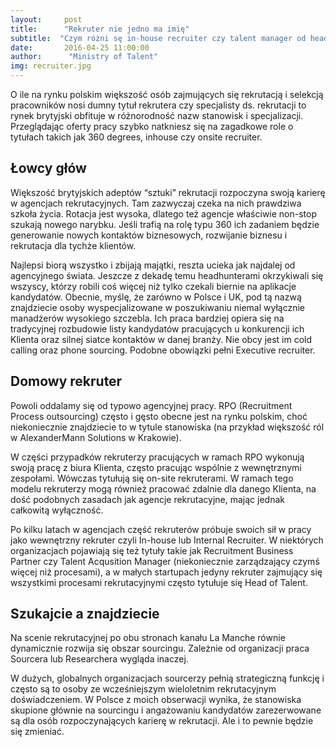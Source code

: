 ```yaml
---
layout:     post
title:      "Rekruter nie jedno ma imię"
subtitle:  "Czym różni sę in-house recruiter czy talent manager od headhuntera? Dziś o tym czy tytuł ma znaczenie."
date:       2016-04-25 11:00:00 
author:      "Ministry of Talent"
img: recruiter.jpg
---
```

O ile na rynku polskim większość osób zajmujących się rekrutacją i selekcją pracowników nosi dumny tytuł rekrutera czy specjalisty ds. rekrutacji to rynek brytyjski obfituje w różnorodność nazw stanowisk i specjalizacji. Przeglądając oferty pracy szybko natkniesz się na zagadkowe role o tytułach takich jak 360 degrees, inhouse czy onsite recruiter.

<h2 class="section-heading">Łowcy głów</h2>

Większość brytyjskich adeptów “sztuki” rekrutacji rozpoczyna swoją karierę w agencjach rekrutacyjnych. Tam zazwyczaj czeka na nich prawdziwa szkoła życia. Rotacja jest wysoka, dlatego też agencje właściwie non-stop szukają nowego narybku. Jeśli trafią na rolę typu 360 ich zadaniem będzie generowanie nowych kontaktów biznesowych, rozwijanie biznesu i rekrutacja dla tychże klientów.

Najlepsi biorą wszystko i zbijają majątki, reszta ucieka jak najdalej od agencyjnego świata.
Jeszcze z dekadę temu headhunterami okrzykiwali się wszyscy, którzy robili coś więcej niż tylko czekali biernie na aplikacje kandydatów. Obecnie, myślę, że zarówno w Polsce i UK, pod tą nazwą znajdziecie osoby wyspecjalizowane w poszukiwaniu niemal wyłącznie manadżerów wysokiego szczebla. Ich praca bardziej opiera się na tradycyjnej rozbudowie listy kandydatów pracujących u konkurencji ich Klienta oraz silnej siatce kontaktów w danej branży. Nie obcy jest im cold calling oraz phone sourcing. Podobne obowiązki pełni Executive recruiter.


<h2 class="section-heading">Domowy rekruter</h2>

Powoli oddalamy się od typowo agencyjnej pracy. RPO (Recruitment Process outsourcing) często i gęsto obecne jest na rynku polskim, choć niekoniecznie znajdziecie to w tytule stanowiska (na przykład większość ról w AlexanderMann Solutions w Krakowie).

W części przypadków rekruterzy pracujących w ramach RPO wykonują swoją pracę z biura Klienta, często pracując wspólnie z wewnętrznymi zespołami.
Wówczas tytułują się on-site rekruterami. W ramach tego modelu rekruterzy mogą również pracować zdalnie dla danego Klienta, na dość podobnych zasadach jak agencje rekrutacyjne, mając jednak całkowitą wyłączność.

Po kilku latach w agencjach część rekruterów próbuje swoich sił w pracy jako wewnętrzny rekruter czyli In-house lub Internal Recruiter. W niektórych organizacjach pojawiają się też tytuły takie jak Recruitment Business Partner czy Talent Acqusition Manager (niekoniecznie zarządzający czymś więcej niż procesami), a w małych startupach jedyny rekruter zajmujący się wszystkimi procesami rekrutacyjnymi często tytułuje się Head of Talent.


<h2 class="section-heading">Szukajcie a znajdziecie</h2>

Na scenie rekrutacyjnej po obu stronach kanału La Manche równie dynamicznie rozwija się obszar sourcingu. Zależnie od organizacji praca Sourcera lub Researchera wygląda inaczej.

W dużych, globalnych organizacjach sourcerzy pełnią strategiczną funkcję
i często są to osoby ze wcześniejszym wieloletnim rekrutacyjnym doświadczeniem. W Polsce z moich obserwacji wynika, że stanowiska skupione głównie na sourcingu i angażowaniu kandydatów zarezerwowane są dla osób rozpoczynających karierę w rekrutacji. Ale i to pewnie będzie się zmieniać.



                    
